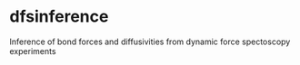 dfsinference
============

Inference of bond forces and diffusivities from dynamic force spectoscopy experiments
